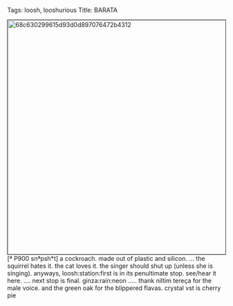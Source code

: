 Tags: loosh, looshurious
Title: BARATA
  
<p><img src="https://objects.hbvu.su/blotpix/looshurious/IMG_638433049.jpeg" width=540 height=540 alt="68c630299615d93d0d897076472b4312" border=1>
[ª P900 snªpsh*t] a cockroach. made out of plastic and silicon.  
...  the squirrel hates it. the cat loves it. the singer should shut up (unless she is singing). anyways, loosh:station:first is in its penultimate stop. see/hear it here.
.... next stop is final. ginza:rain:neon  
..... thank niltim tereça for the male voice. and the green oak for the blippered flavas. crystal vst is cherry pie